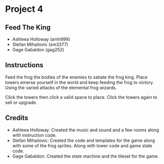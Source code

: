 # Project 4
## Feed The King
* Ashleea Holloway (amh999)
* Stefan Mihailovic (sm3377)
* Gage Gabaldon (gag252)

## Instructions

Feed the frog the bodies of the enemies to satiate the frog king. Place towers emerse yourself in the world
and keep feeding the frog to victory. Using the varied attacks of the elemental frog wizards.

Click the towers then click a valid space to place.
Click the towers again to sell or upgrade.

## Credits
* Ashleea Holloway: Created the music and sound and a few rooms along with instruction code.
* Stefan Mihailovic: Created the code and templates for the game along with some of the frog sprites. Along with
tower code and game state code.
* Gage Gabaldon: Created the state machine and the tileset for the game.
